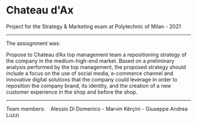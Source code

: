 # Chateau d'Ax

Project for the Strategy & Marketing exam at Polytechnic of Milan - 2021
<hr>

The assisgnment was: 

Propose to Chateau d’Ax top management team a repositioning strategy of the company in the medium-high-end market.
Based on a preliminary analysis performed by the top management, the proposed strategy should include a focus on the use of social media, e-commerce channel and innovative digital solutions that the company could leverage in order to reposition the company brand, its identity, and the creation of a new customer experience in the shop and before the shop.
<hr>

Team members: &ensp; Alessio Di Domenico - Marvin Kërçini - Giuseppe Andrea Luzzi
